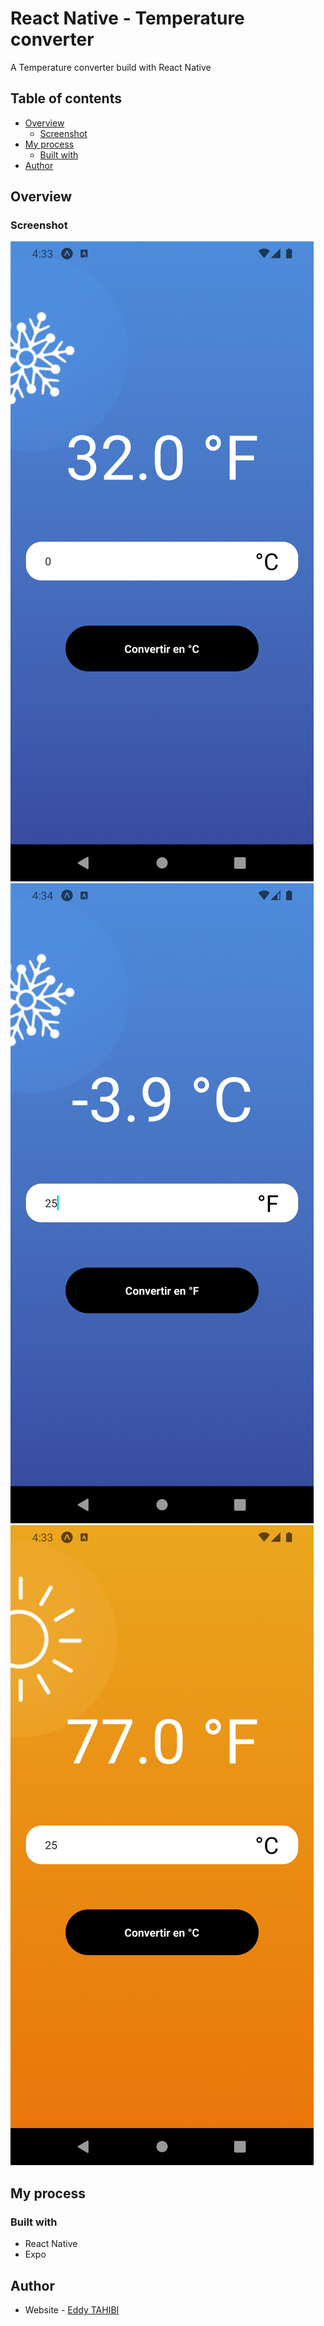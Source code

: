 # React Native - Temperature converter

A Temperature converter build with React Native

## Table of contents

- [Overview](#overview)
  - [Screenshot](#screenshot)
- [My process](#my-process)
  - [Built with](#built-with)
- [Author](#author)

## Overview

### Screenshot

![](./screenshot.png)
![](./screenshot2.png)
![](./screenshot3.png)

## My process

### Built with

- React Native
- Expo

## Author

- Website - [Eddy TAHIBI](https://www.eddytahibi.fr)
